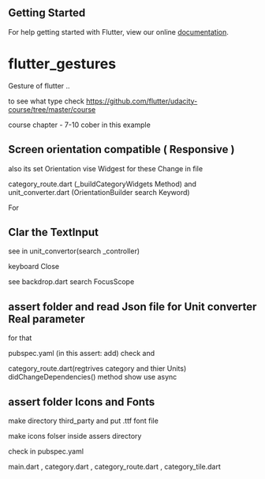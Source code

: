 

## Getting Started

For help getting started with Flutter, view our online
[documentation](https://flutter.io/).

# flutter_gestures


Gesture of flutter .. 

to see what type check
https://github.com/flutter/udacity-course/tree/master/course

course chapter - 7-10 cober in this example

## Screen orientation compatible ( Responsive )

also its set Orientation vise Widgest for these Change in file


category_route.dart (_buildCategoryWidgets Method) and 
unit_converter.dart (OrientationBuilder search Keyword)


For
 ## Clar the TextInput
 
see in unit_convertor(search _controller)

keyboard Close 

see backdrop.dart search FocusScope


## assert folder and read Json file for Unit converter Real parameter

for that

pubspec.yaml (in this assert: add) check  and

category_route.dart(regtrives category and thier Units)
didChangeDependencies() method show use async
 
## assert folder Icons and Fonts

make directory third_party and put .ttf font file 

make icons folser inside assers directory

check in pubspec.yaml

main.dart , category.dart ,  category_route.dart  , category_tile.dart









